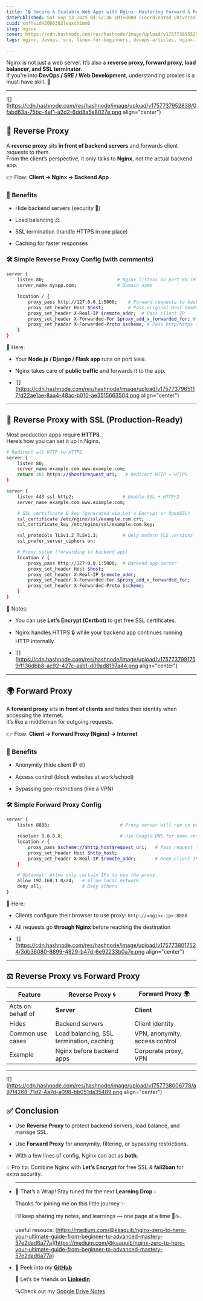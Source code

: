 ```yaml
---
title: "🔒 Secure & Scalable Web Apps with Nginx: Mastering Forward & Reverse Proxies + HTTPS"
datePublished: Sat Sep 13 2025 04:52:36 GMT+0000 (Coordinated Universal Time)
cuid: cmfhsid42000302leaxch2mm6
slug: nginx
cover: https://cdn.hashnode.com/res/hashnode/image/upload/v1757738955257/ea381a58-f7db-4dba-b46c-2c551750c535.png
tags: nginx, devops, sre, linux-for-beginners, devops-articles, nginx-ingress, devopscommunity, nginx-configuration-guide

---
```


Nginx is not just a web server. It’s also a **reverse proxy, forward proxy, load balancer, and SSL terminator**.  
If you’re into **DevOps / SRE / Web Development**, understanding proxies is a must-have skill. 🚀

---

![](https://cdn.hashnode.com/res/hashnode/image/upload/v1757737952838/0fabd63a-75bc-4ef1-a2d2-6dd8a5e8027e.png align="center")

## 🔄 Reverse Proxy

A **reverse proxy** sits **in front of backend servers** and forwards client requests to them.  
From the client’s perspective, it only talks to **Nginx**, not the actual backend app.

👉 Flow: **Client → Nginx → Backend App**

### 🔹 Benefits

* Hide backend servers (security 🔐)
    
* Load balancing ⚖️
    
* SSL termination (handle HTTPS in one place)
    
* Caching for faster responses
    

### 🛠 Simple Reverse Proxy Config (with comments)

```bash
server {
    listen 80;                           # Nginx listens on port 80 (HTTP)
    server_name myapp.com;               # Domain name

    location / {
        proxy_pass http://127.0.0.1:5000;    # Forward requests to backend app
        proxy_set_header Host $host;         # Pass original Host header
        proxy_set_header X-Real-IP $remote_addr;  # Pass client IP
        proxy_set_header X-Forwarded-For $proxy_add_x_forwarded_for; # Chain of proxies
        proxy_set_header X-Forwarded-Proto $scheme; # Pass http/https info
    }
}
```

📌 Here:

* Your **Node.js / Django / Flask app** runs on port `5000`.
    
* Nginx takes care of **public traffic** and forwards it to the app.
    
* ![](https://cdn.hashnode.com/res/hashnode/image/upload/v1757737965117/d22ae1ae-8aa4-48ac-b010-ae3515663504.png align="center")
    

---

## 🔐 Reverse Proxy with SSL (Production-Ready)

Most production apps require **HTTPS**.  
Here’s how you can set it up in Nginx.

```bash
# Redirect all HTTP to HTTPS
server {
    listen 80;
    server_name example.com www.example.com;
    return 301 https://$host$request_uri;   # Redirect HTTP → HTTPS
}

server {
    listen 443 ssl http2;                  # Enable SSL + HTTP/2
    server_name example.com www.example.com;

    # SSL certificate & key (generated via Let's Encrypt or OpenSSL)
    ssl_certificate /etc/nginx/ssl/example.com.crt;
    ssl_certificate_key /etc/nginx/ssl/example.com.key;

    ssl_protocols TLSv1.2 TLSv1.3;         # Only modern TLS versions
    ssl_prefer_server_ciphers on;

    # Proxy setup (forwarding to backend app)
    location / {
        proxy_pass http://127.0.0.1:5000;  # Backend app server
        proxy_set_header Host $host;
        proxy_set_header X-Real-IP $remote_addr;
        proxy_set_header X-Forwarded-For $proxy_add_x_forwarded_for;
        proxy_set_header X-Forwarded-Proto $scheme;
    }
}
```

📌 Notes:

* You can use **Let’s Encrypt (Certbot)** to get free SSL certificates.
    
* Nginx handles HTTPS 🔒 while your backend app continues running HTTP internally.
    
* ![](https://cdn.hashnode.com/res/hashnode/image/upload/v1757737991759/f136dbb8-ac92-427c-aab1-d09ad8197a44.png align="center")
    

---

## 🌍 Forward Proxy

A **forward proxy** sits **in front of clients** and hides their identity when accessing the internet.  
It’s like a middleman for outgoing requests.

👉 Flow: **Client → Forward Proxy (Nginx) → Internet**

### 🔹 Benefits

* Anonymity (hide client IP 🌐)
    
* Access control (block websites at work/school)
    
* Bypassing geo-restrictions (like a VPN)
    

### 🛠 Simple Forward Proxy Config

```bash
server {
    listen 8888;                          # Proxy server will run on port 8888

    resolver 8.8.8.8;                     # Use Google DNS for name resolution
    location / {
        proxy_pass $scheme://$http_host$request_uri;   # Pass request to target
        proxy_set_header Host $http_host;
        proxy_set_header X-Real-IP $remote_addr;       # Keep client IP info
    }

    # Optional: Allow only certain IPs to use the proxy
    allow 192.168.1.0/24;   # Allow local network
    deny all;               # Deny others
}
```

📌 Here:

* Clients configure their browser to use proxy: `http://<nginx-ip>:8888`
    
* All requests go **through Nginx** before reaching the destination
    
* ![](https://cdn.hashnode.com/res/hashnode/image/upload/v1757738017524/3db36080-8899-4829-b47d-6e92233b0a7e.png align="center")
    

---

## ⚖️ Reverse Proxy vs Forward Proxy

| Feature | Reverse Proxy 🌀 | Forward Proxy 🌍 |
| --- | --- | --- |
| Acts on behalf of | **Server** | **Client** |
| Hides | Backend servers | Client identity |
| Common use cases | Load balancing, SSL termination, caching | VPN, anonymity, access control |
| Example | Nginx before backend apps | Corporate proxy, VPN |

---

![](https://cdn.hashnode.com/res/hashnode/image/upload/v1757738006778/a97f4268-71d2-4a7d-a098-bb051da35489.png align="center")

## ✅ Conclusion

* Use **Reverse Proxy** to protect backend servers, load balance, and manage SSL.
    
* Use **Forward Proxy** for anonymity, filtering, or bypassing restrictions.
    
* With a few lines of config, Nginx can act as **both**.
    

💡 Pro tip: Combine Nginx with **Let’s Encrypt** for free SSL & **fail2ban** for extra security.

* ---
    
    🌸 That’s a Wrap! Stay tuned for the next **Learning Drop** 💧
    
    Thanks for joining me on this little journey ✨.
    
    I’ll keep sharing my notes, and learnings — one page at a time 📓☕.
    
    useful resouce: [https://medium.com/@ksaquib/nginx-zero-to-hero-your-ultimate-guide-from-beginner-to-advanced-mastery-57e2dad6a77a](https://medium.com/@ksaquib/nginx-zero-to-hero-your-ultimate-guide-from-beginner-to-advanced-mastery-57e2dad6a77a)
    
* 🌱 Peek into my [**GitHub**](https://github.com/GorleJansi/Python/tree/main/basics)
    
    💌 Let’s be friends on [**LinkedIn**](https://www.linkedin.com/in/gorlejansi/)
    
    🔍Check out my [Google Drive Notes](https://lnkd.in/gA3fHYSc)